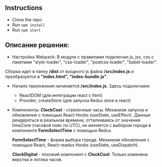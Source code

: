 ## Instructions

* Clone the repo
* Run `npm install`
* Run `npm start`

## Описание решения:

* Настройка Webpack: В модули с правилами подключил js, jsx, css с пакетами "style-loader", "css-loader", "postcss-loader", "babel-loader".

Сборка идет в папку **/dist** от входного js файла **/src/index.js** и преобразуется в **"index.html", "index-bundle.js"**.

* Начало приложения начинается **/src/index.js**. Здесь подключаем:  
  * ReactDOM (для интеграции react c html)
  * Provider, createStore (для запуска Redux store в react)

* Компоненты: 
  **ClockCool** - стрелочные часы. Механизм запуска и обновления с помощью React Hooks (useState, useEffect). Данные рендеряться в реальном времени, отталкиваясь от значения timeZone (часовой пояс по UTC), он меняется с выбором города в компоненте **FormSelectTime** с помощью Redux.

  **FormSelectTime** - форма выбора города. Механизм обновления с помощью React, React-readux Hooks (useState, useDispatch). 

  **ClockDigital** - похожий компонент с **ClockCool**. Только изменена верстка и логика часов.